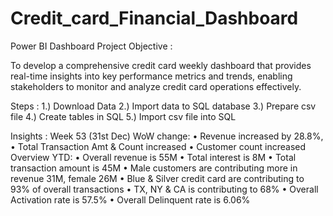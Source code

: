 # Credit_card_Financial_Dashboard
Power BI Dashboard 
Project Objective : 


To develop a comprehensive credit card weekly dashboard that provides real-time insights into key performance metrics and trends, enabling stakeholders to monitor and analyze credit card operations effectively.



Steps : 
1.) Download Data
2.) Import data to SQL database
3.) Prepare csv file
4.) Create tables in SQL
5.) Import csv file into SQL


Insights : 
Week 53 (31st Dec)
WoW change:
• Revenue increased by 28.8%,
• Total Transaction Amt & Count increased
• Customer count increased
Overview YTD:
• Overall revenue is 55M
• Total interest is 8M
• Total transaction amount is 45M
• Male customers are contributing more in revenue 31M, female 26M
• Blue & Silver credit card are contributing to 93% of overall
transactions
• TX, NY & CA is contributing to 68%
• Overall Activation rate is 57.5%
• Overall Delinquent rate is 6.06%
